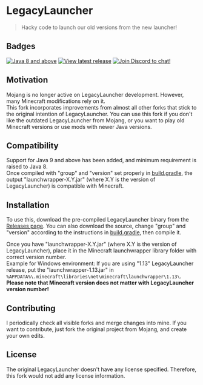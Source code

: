 # LegacyLauncher
> Hacky code to launch our old versions from the new launcher!

## Badges
[![Java 8 and above](https://img.shields.io/badge/Java%20compatibility-8%20and%20above-f80000.svg?longCache=true&style=flat-square&logo=java)](https://www.oracle.com/technetwork/java/javase/downloads/index.html) [![View latest release](https://img.shields.io/badge/release-latest-36b030.svg?longCache=true&style=flat-square&logo=github)][Latest release] [![Join Discord to chat!](https://img.shields.io/badge/chat-on%20Discord-7289da.svg?longCache=true&style=flat-square&logo=discord)](https://discord.gg/ZzU43gJ)

## Motivation
Mojang is no longer active on LegacyLauncher development. However, many Minecraft modifications rely on it.  
This fork incorporates improvements from almost all other forks that stick to the original intention of LegacyLauncher. You can use this fork if you don't like the outdated LegacyLauncher from Mojang, or you want to play old Minecraft versions or use mods with newer Java versions.

## Compatibility
Support for Java 9 and above has been added, and minimum requirement is raised to Java 8.  
Once compiled with "group" and "version" set properly in [build.gradle](/build.gradle), the output "launchwrapper-X.Y.jar" (where X.Y is the version of LegacyLauncher) is compatible with Minecraft.

## Installation
To use this, download the pre-compiled LegacyLauncher binary from the [Releases page][Latest release]. You can also download the source, change "group" and "version" according to the instructions in [build.gradle](/build.gradle), then compile it.

Once you have "launchwrapper-X.Y.jar" (where X.Y is the version of LegacyLauncher), place it in the Minecraft launchwrapper library folder with correct version number.  
Example for Windows environment: If you are using "1.13" LegacyLauncher release, put the "launchwrapper-1.13.jar" in `%APPDATA%\.minecraft\libraries\net\minecraft\launchwrapper\1.13\`.  
**Please note that Minecraft version does not matter with LegacyLauncher version number!**

## Contributing
I periodically check all visible forks and merge changes into mine. If you want to contribute, just fork the original project from Mojang, and create your own edits.

## License
The original LegacyLauncher doesn't have any license specified. Therefore, this fork would not add any license information.

[Latest release]: https://github.com/LightWayUp/LegacyLauncher/releases/latest
